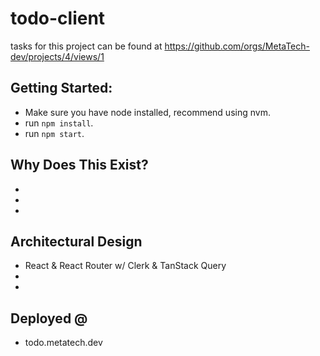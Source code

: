 # todo-client

tasks for this project can be found at https://github.com/orgs/MetaTech-dev/projects/4/views/1

## Getting Started:

- Make sure you have node installed, recommend using nvm.
- run `npm install`.
- run `npm start`.

## Why Does This Exist?

-
-
-

## Architectural Design

- React & React Router w/ Clerk & TanStack Query
-
-

## Deployed @

- todo.metatech.dev
